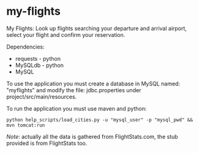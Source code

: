 my-flights
==========

My Flights:
Look up flights searching your departure and arrival airport, select your flight and confirm your reservation.

Dependencies:
* requests - python
* MySQLdb - python
* MySQL

To use the application you must create a database in MySQL named: "myflights" and modify the file: jdbc.properties under project/src/main/resources.

To run the application you must use maven and python:

    python help_scripts/load_cities.py -u "mysql_user" -p "mysql_pwd" && mvn tomcat:run

*Note*: actually all the data is gathered from FlightStats.com, the stub provided is from FlightStats too.